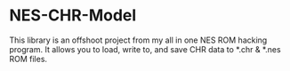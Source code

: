 # NES-CHR-Model
This library is an offshoot project from my all in one NES ROM hacking program. It allows you to load, write to, and save CHR data to *.chr  &amp; *.nes ROM files.
